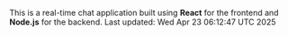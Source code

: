 This is a real-time chat application built using **React** for the frontend and **Node.js** for the backend.
Last updated: Wed Apr 23 06:12:47 UTC 2025
